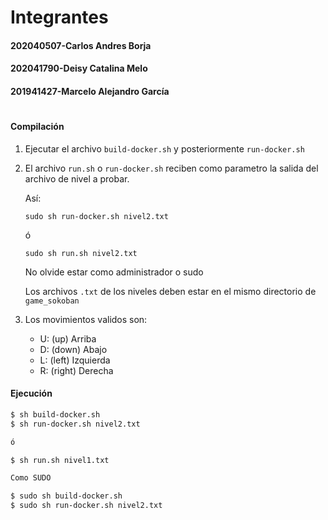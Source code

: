 
# Integrantes
#### 202040507-Carlos Andres Borja
#### 202041790-Deisy Catalina Melo
#### 201941427-Marcelo Alejandro García
#
#
#### Compilación


1. Ejecutar el archivo `build-docker.sh` y posteriormente `run-docker.sh`


2. El archivo `run.sh` o `run-docker.sh` reciben como parametro la salida del archivo de nivel a probar.

   Así:
   
   `sudo sh run-docker.sh nivel2.txt` 
   
   ó
   
   `sudo sh run.sh nivel2.txt` 

   No olvide estar como administrador o sudo
   
   Los archivos `.txt` de los niveles deben estar en el mismo directorio de `game_sokoban`

3. Los movimientos validos son:
    - U: (up)    Arriba
    - D: (down)  Abajo
    - L: (left)  Izquierda
    - R: (right) Derecha


#### Ejecución
```sh
$ sh build-docker.sh
$ sh run-docker.sh nivel2.txt

ó

$ sh run.sh nivel1.txt

Como SUDO

$ sudo sh build-docker.sh
$ sudo sh run-docker.sh nivel2.txt

```
